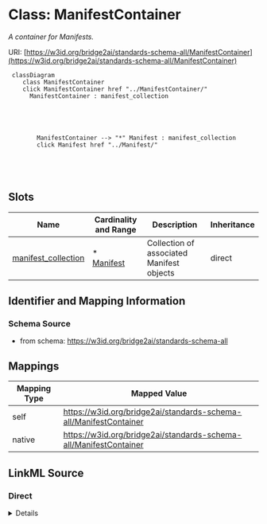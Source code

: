 

# Class: ManifestContainer 


_A container for Manifests._





URI: [https://w3id.org/bridge2ai/standards-schema-all/ManifestContainer](https://w3id.org/bridge2ai/standards-schema-all/ManifestContainer)





```mermaid
 classDiagram
    class ManifestContainer
    click ManifestContainer href "../ManifestContainer/"
      ManifestContainer : manifest_collection
        
          
    
        
        
        ManifestContainer --> "*" Manifest : manifest_collection
        click Manifest href "../Manifest/"
    

        
      
```




<!-- no inheritance hierarchy -->


## Slots

| Name | Cardinality and Range | Description | Inheritance |
| ---  | --- | --- | --- |
| [manifest_collection](manifest_collection.md) | * <br/> [Manifest](Manifest.md) | Collection of associated Manifest objects | direct |










## Identifier and Mapping Information






### Schema Source


* from schema: https://w3id.org/bridge2ai/standards-schema-all




## Mappings

| Mapping Type | Mapped Value |
| ---  | ---  |
| self | https://w3id.org/bridge2ai/standards-schema-all/ManifestContainer |
| native | https://w3id.org/bridge2ai/standards-schema-all/ManifestContainer |






## LinkML Source

<!-- TODO: investigate https://stackoverflow.com/questions/37606292/how-to-create-tabbed-code-blocks-in-mkdocs-or-sphinx -->

### Direct

<details>
```yaml
name: ManifestContainer
description: A container for Manifests.
from_schema: https://w3id.org/bridge2ai/standards-schema-all
slots:
- manifest_collection

```
</details>

### Induced

<details>
```yaml
name: ManifestContainer
description: A container for Manifests.
from_schema: https://w3id.org/bridge2ai/standards-schema-all
attributes:
  manifest_collection:
    name: manifest_collection
    description: Collection of associated Manifest objects.
    from_schema: https://w3id.org/bridge2ai/standards-schema-all
    rank: 1000
    alias: manifest_collection
    owner: ManifestContainer
    domain_of:
    - ManifestContainer
    range: Manifest
    multivalued: true
    inlined: true
    inlined_as_list: true

```
</details>